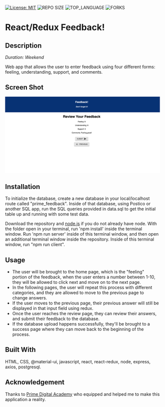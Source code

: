[![License: MIT](https://img.shields.io/badge/License-MIT-yellow.svg)](https://opensource.org/licenses/MIT)
![REPO SIZE](https://img.shields.io/github/repo-size/julianbooher/redux-feedback-loop.svg?style=flat-square)
![TOP_LANGUAGE](https://img.shields.io/github/languages/top/julianbooher/redux-feedback-loop.svg?style=flat-square)
![FORKS](https://img.shields.io/github/forks/julianbooher/redux-feedback-loop.svg?style=social)

# React/Redux Feedback!

## Description

_Duration: Weekend_

Web app that allows the user to enter feedback using four different forms: feeling, understanding, support, and comments.

## Screen Shot

![Wireframe](public/images/wireframe.png)

## Installation

To initialize the database, create a new database in your local/localhost route called "prime_feedback". Inside of that database, using Postico or another SQL app, run the SQL queries provided in data.sql to get the initial table up and running with some test data.

Download the repository and [node.js](https://nodejs.org/en/download/) if you do not already have node.  With the folder open in your terminal, run 'npm install' inside the terminal window. Run 'npm run server' inside of this terminal window, and then open an additional terminal window inside the repository. Inside of this terminal window, run "npm run client".

## Usage

- The user will be brought to the home page, which is the "feeling" portion of the feedback, when the user enters a number between 1-10, they will be allowed to click next and move on to the next page.
- In the following pages, the user will repeat this process with different categories, and they are allowed to move to the previous page to change answers.
- If the user moves to the previous page, their previous answer will still be displayed in that input field using redux.
- Once the user reaches the review page, they can review their answers, and submit their feedback to the database. 
- If the database upload happens successfully, they'll be brought to a success page where they can move back to the beginning of the process.

## Built With

HTML, CSS, @material-ui, javascript, react, react-redux, node, express, axios, postgresql.

## Acknowledgement
Thanks to [Prime Digital Academy](www.primeacademy.io) who equipped and helped me to make this application a reality.
